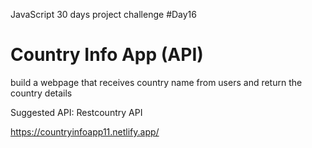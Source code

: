 JavaScript 30 days project challenge #Day16
<h1>Country Info App (API)</h1>
build a webpage that receives country name from users and return the country details

Suggested API: Restcountry API

https://countryinfoapp11.netlify.app/
